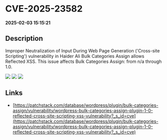 # CVE-2025-23582

**2025-02-03 15:15:21**

## Description
Improper Neutralization of Input During Web Page Generation ('Cross-site Scripting') vulnerability in Haider Ali Bulk Categories Assign allows Reflected XSS. This issue affects Bulk Categories Assign: from n/a through 1.0.

![](https://img.shields.io/static/v1?label=Score&message=7.1&color=red)
![](https://img.shields.io/static/v1?label=Severity&message=HIGH&color=red)
![](https://img.shields.io/static/v1?label=CWE&message=XSS&color=green)

## Links
- [https://patchstack.com/database/wordpress/plugin/bulk-categories-assign/vulnerability/wordpress-bulk-categories-assign-plugin-1-0-reflected-cross-site-scripting-xss-vulnerability?_s_id=cve](https://patchstack.com/database/wordpress/plugin/bulk-categories-assign/vulnerability/wordpress-bulk-categories-assign-plugin-1-0-reflected-cross-site-scripting-xss-vulnerability?_s_id=cve)
